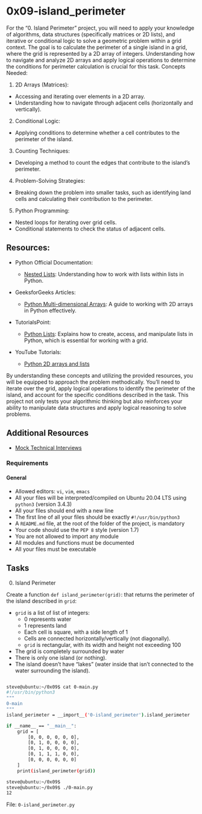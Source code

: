 # 0x09-island_perimeter

For the “0. Island Perimeter” project, you will need to apply your knowledge of algorithms, data structures (specifically matrices or 2D lists), and iterative or conditional logic to solve a geometric problem within a grid context. The goal is to calculate the perimeter of a single island in a grid, where the grid is represented by a 2D array of integers. Understanding how to navigate and analyze 2D arrays and apply logical operations to determine the conditions for perimeter calculation is crucial for this task.
Concepts Needed:

1. 2D Arrays (Matrices):
- Accessing and iterating over elements in a 2D array.
- Understanding how to navigate through adjacent cells (horizontally and vertically).

2. Conditional Logic:
- Applying conditions to determine whether a cell contributes to the perimeter of the island.

3. Counting Techniques:
- Developing a method to count the edges that contribute to the island’s perimeter.

4. Problem-Solving Strategies:
- Breaking down the problem into smaller tasks, such as identifying land cells and calculating their contribution to the perimeter.

5. Python Programming:
- Nested loops for iterating over grid cells.
- Conditional statements to check the status of adjacent cells.

## Resources:

- Python Official Documentation:
    - [Nested Lists](https://docs.python.org/3/tutorial/datastructures.html#nested-list-comprehensions): Understanding how to work with lists within lists in Python.

- GeeksforGeeks Articles:
    - [Python Multi-dimensional Arrays](https://www.geeksforgeeks.org/python-using-2d-arrays-lists-the-right-way/): A guide to working with 2D arrays in Python effectively.

- TutorialsPoint:
    - [Python Lists](https://www.tutorialspoint.com/python/python_lists.htm): Explains how to create, access, and manipulate lists in Python, which is essential for working with a grid.

- YouTube Tutorials:
    - [Python 2D arrays and lists](https://youtu.be/aNzepGawwCI?si=JzcsasXoPW1lcLVo)

By understanding these concepts and utilizing the provided resources, you will be equipped to approach the problem methodically. You’ll need to iterate over the grid, apply logical operations to identify the perimeter of the island, and account for the specific conditions described in the task. This project not only tests your algorithmic thinking but also reinforces your ability to manipulate data structures and apply logical reasoning to solve problems.

## Additional Resources

- [Mock Technical Interviews](https://youtu.be/fFgEM6CMQc4?si=nIeUmfSsLrQ4tVvD)

### Requirements
#### General

- Allowed editors: `vi`, `vim`, `emacs`
- All your files will be interpreted/compiled on Ubuntu 20.04 LTS using `python3` (version 3.4.3)
- All your files should end with a new line
- The first line of all your files should be exactly `#!/usr/bin/python3`
- A `README.md` file, at the root of the folder of the project, is mandatory
- Your code should use the `PEP 8` style (version 1.7)
- You are not allowed to import any module
- All modules and functions must be documented
- All your files must be executable

## Tasks
0. Island Perimeter

Create a function `def island_perimeter(grid)`: that returns the perimeter of the island described in `grid`:

- `grid` is a list of list of integers:
    - 0 represents water
    - 1 represents land
    - Each cell is square, with a side length of 1
    - Cells are connected horizontally/vertically (not diagonally).
    - `grid` is rectangular, with its width and height not exceeding 100
- The grid is completely surrounded by water
- There is only one island (or nothing).
- The island doesn’t have “lakes” (water inside that isn’t connected to the water surrounding the island).

```sh

steve@ubuntu:~/0x09$ cat 0-main.py
#!/usr/bin/python3
"""
0-main
"""
island_perimeter = __import__('0-island_perimeter').island_perimeter

if __name__ == "__main__":
    grid = [
        [0, 0, 0, 0, 0, 0],
        [0, 1, 0, 0, 0, 0],
        [0, 1, 0, 0, 0, 0],
        [0, 1, 1, 1, 0, 0],
        [0, 0, 0, 0, 0, 0]
    ]
    print(island_perimeter(grid))

steve@ubuntu:~/0x09$ 
steve@ubuntu:~/0x09$ ./0-main.py
12

```
File: `0-island_perimeter.py`

